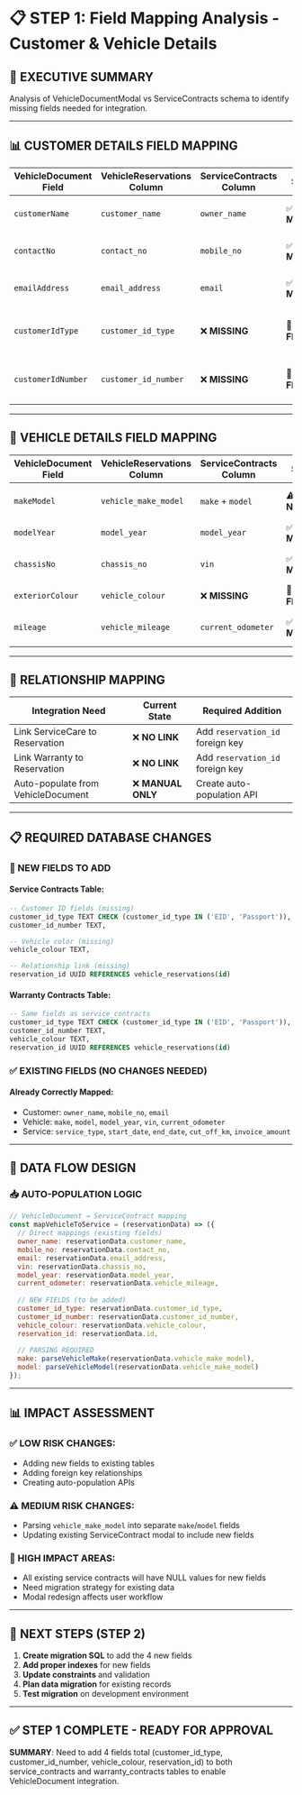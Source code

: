 # 📋 STEP 1: Field Mapping Analysis - Customer & Vehicle Details

## 🎯 EXECUTIVE SUMMARY
Analysis of VehicleDocumentModal vs ServiceContracts schema to identify missing fields needed for integration.

---

## 📊 CUSTOMER DETAILS FIELD MAPPING

| VehicleDocument Field | VehicleReservations Column | ServiceContracts Column | Status | Action Required |
|----------------------|----------------------------|------------------------|--------|-----------------|
| `customerName` | `customer_name` | `owner_name` | ✅ **MAPPED** | None - field names different but mapped |
| `contactNo` | `contact_no` | `mobile_no` | ✅ **MAPPED** | None - field names different but mapped |
| `emailAddress` | `email_address` | `email` | ✅ **MAPPED** | None - field names different but mapped |
| `customerIdType` | `customer_id_type` | ❌ **MISSING** | 🚨 **ADD FIELD** | Add to service_contracts & warranty_contracts |
| `customerIdNumber` | `customer_id_number` | ❌ **MISSING** | 🚨 **ADD FIELD** | Add to service_contracts & warranty_contracts |

---

## 🚗 VEHICLE DETAILS FIELD MAPPING

| VehicleDocument Field | VehicleReservations Column | ServiceContracts Column | Status | Action Required |
|----------------------|----------------------------|------------------------|--------|-----------------|
| `makeModel` | `vehicle_make_model` | `make` + `model` | ⚠️ **SPLIT NEEDED** | Parse vehicle_make_model into make/model |
| `modelYear` | `model_year` | `model_year` | ✅ **MAPPED** | None - direct mapping |
| `chassisNo` | `chassis_no` | `vin` | ✅ **MAPPED** | None - field names different but mapped |
| `exteriorColour` | `vehicle_colour` | ❌ **MISSING** | 🚨 **ADD FIELD** | Add vehicle_colour to service_contracts |
| `mileage` | `vehicle_mileage` | `current_odometer` | ✅ **MAPPED** | None - field names different but mapped |

---

## 🔗 RELATIONSHIP MAPPING

| Integration Need | Current State | Required Addition |
|-----------------|---------------|-------------------|
| Link ServiceCare to Reservation | ❌ **NO LINK** | Add `reservation_id` foreign key |
| Link Warranty to Reservation | ❌ **NO LINK** | Add `reservation_id` foreign key |
| Auto-populate from VehicleDocument | ❌ **MANUAL ONLY** | Create auto-population API |

---

## 📋 REQUIRED DATABASE CHANGES

### 🚨 NEW FIELDS TO ADD

#### Service Contracts Table:
```sql
-- Customer ID fields (missing)
customer_id_type TEXT CHECK (customer_id_type IN ('EID', 'Passport')),
customer_id_number TEXT,

-- Vehicle color (missing)  
vehicle_colour TEXT,

-- Relationship link (missing)
reservation_id UUID REFERENCES vehicle_reservations(id)
```

#### Warranty Contracts Table:
```sql
-- Same fields as service_contracts
customer_id_type TEXT CHECK (customer_id_type IN ('EID', 'Passport')),
customer_id_number TEXT,
vehicle_colour TEXT,
reservation_id UUID REFERENCES vehicle_reservations(id)
```

### ✅ EXISTING FIELDS (NO CHANGES NEEDED)

#### Already Correctly Mapped:
- Customer: `owner_name`, `mobile_no`, `email`
- Vehicle: `make`, `model`, `model_year`, `vin`, `current_odometer`
- Service: `service_type`, `start_date`, `end_date`, `cut_off_km`, `invoice_amount`

---

## 🎯 DATA FLOW DESIGN

### 📥 AUTO-POPULATION LOGIC
```javascript
// VehicleDocument → ServiceContract mapping
const mapVehicleToService = (reservationData) => ({
  // Direct mappings (existing fields)
  owner_name: reservationData.customer_name,
  mobile_no: reservationData.contact_no, 
  email: reservationData.email_address,
  vin: reservationData.chassis_no,
  model_year: reservationData.model_year,
  current_odometer: reservationData.vehicle_mileage,
  
  // NEW FIELDS (to be added)
  customer_id_type: reservationData.customer_id_type,
  customer_id_number: reservationData.customer_id_number,
  vehicle_colour: reservationData.vehicle_colour,
  reservation_id: reservationData.id,
  
  // PARSING REQUIRED
  make: parseVehicleMake(reservationData.vehicle_make_model),
  model: parseVehicleModel(reservationData.vehicle_make_model)
});
```

---

## 📊 IMPACT ASSESSMENT

### ✅ LOW RISK CHANGES:
- Adding new fields to existing tables
- Adding foreign key relationships  
- Creating auto-population APIs

### ⚠️ MEDIUM RISK CHANGES:
- Parsing `vehicle_make_model` into separate `make`/`model` fields
- Updating existing ServiceContract modal to include new fields

### 🚨 HIGH IMPACT AREAS:
- All existing service contracts will have NULL values for new fields
- Need migration strategy for existing data
- Modal redesign affects user workflow

---

## 🚀 NEXT STEPS (STEP 2)

1. **Create migration SQL** to add the 4 new fields
2. **Add proper indexes** for new fields
3. **Update constraints** and validation
4. **Plan data migration** for existing records
5. **Test migration** on development environment

---

## ✅ STEP 1 COMPLETE - READY FOR APPROVAL

**SUMMARY**: Need to add 4 fields total (customer_id_type, customer_id_number, vehicle_colour, reservation_id) to both service_contracts and warranty_contracts tables to enable VehicleDocument integration.
